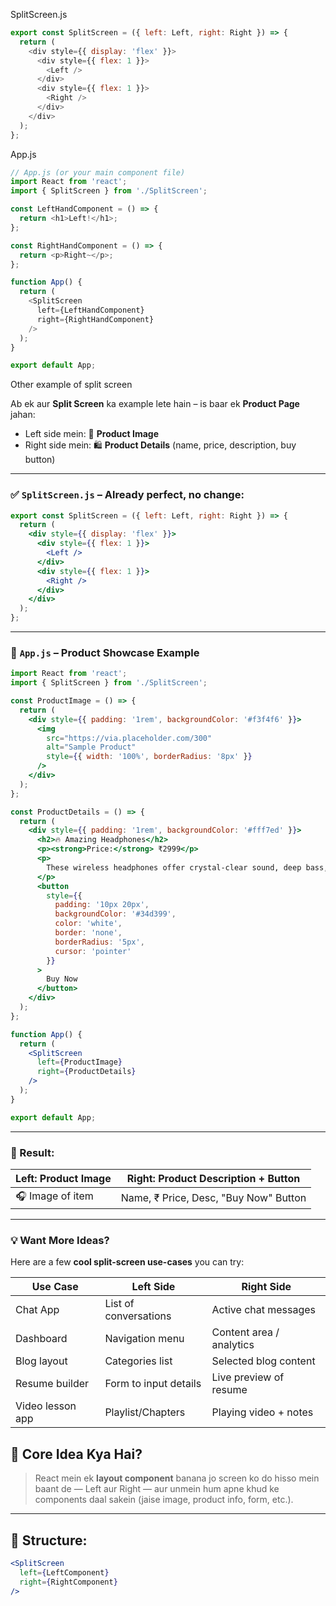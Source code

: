 SplitScreen.js

```javascript
export const SplitScreen = ({ left: Left, right: Right }) => {
  return (
    <div style={{ display: 'flex' }}>
      <div style={{ flex: 1 }}>
        <Left />
      </div>
      <div style={{ flex: 1 }}>
        <Right />
      </div>
    </div>
  );
};

```

App.js

```javascript
// App.js (or your main component file)
import React from 'react';
import { SplitScreen } from './SplitScreen';

const LeftHandComponent = () => {
  return <h1>Left!</h1>;
};

const RightHandComponent = () => {
  return <p>Right~</p>;
};

function App() {
  return (
    <SplitScreen 
      left={LeftHandComponent} 
      right={RightHandComponent} 
    />
  );
}

export default App;

```


Other example of split screen



 Ab ek aur **Split Screen** ka example lete hain – is baar ek **Product Page** jahan:

- Left side mein: 📸 **Product Image**
- Right side mein: 🛍️ **Product Details** (name, price, description, buy button)

---

### ✅ `SplitScreen.js` – Already perfect, no change:

```jsx
export const SplitScreen = ({ left: Left, right: Right }) => {
  return (
    <div style={{ display: 'flex' }}>
      <div style={{ flex: 1 }}>
        <Left />
      </div>
      <div style={{ flex: 1 }}>
        <Right />
      </div>
    </div>
  );
};
```

---

### 🎯 `App.js` – Product Showcase Example

```jsx
import React from 'react';
import { SplitScreen } from './SplitScreen';

const ProductImage = () => {
  return (
    <div style={{ padding: '1rem', backgroundColor: '#f3f4f6' }}>
      <img 
        src="https://via.placeholder.com/300"
        alt="Sample Product"
        style={{ width: '100%', borderRadius: '8px' }}
      />
    </div>
  );
};

const ProductDetails = () => {
  return (
    <div style={{ padding: '1rem', backgroundColor: '#fff7ed' }}>
      <h2>🔥 Amazing Headphones</h2>
      <p><strong>Price:</strong> ₹2999</p>
      <p>
        These wireless headphones offer crystal-clear sound, deep bass, and up to 40 hours of battery life.
      </p>
      <button 
        style={{ 
          padding: '10px 20px', 
          backgroundColor: '#34d399', 
          color: 'white', 
          border: 'none', 
          borderRadius: '5px',
          cursor: 'pointer'
        }}
      >
        Buy Now
      </button>
    </div>
  );
};

function App() {
  return (
    <SplitScreen 
      left={ProductImage} 
      right={ProductDetails} 
    />
  );
}

export default App;
```

---

### 📌 Result:
| Left: Product Image | Right: Product Description + Button |
|---------------------|--------------------------------------|
| 🎧 Image of item     | Name, ₹ Price, Desc, "Buy Now" Button |

---

### 💡 Want More Ideas?

Here are a few **cool split-screen use-cases** you can try:

| Use Case              | Left Side                 | Right Side                     |
|-----------------------|---------------------------|---------------------------------|
| Chat App              | List of conversations     | Active chat messages            |
| Dashboard             | Navigation menu           | Content area / analytics        |
| Blog layout           | Categories list            | Selected blog content           |
| Resume builder        | Form to input details     | Live preview of resume          |
| Video lesson app      | Playlist/Chapters         | Playing video + notes           |





## 🧠 **Core Idea Kya Hai?**
> React mein ek **layout component** banana jo screen ko do hisso mein baant de — Left aur Right — aur unmein hum apne khud ke components daal sakein (jaise image, product info, form, etc.).

---

## 🧱 Structure:
```jsx
<SplitScreen
  left={LeftComponent}
  right={RightComponent}
/>
```

